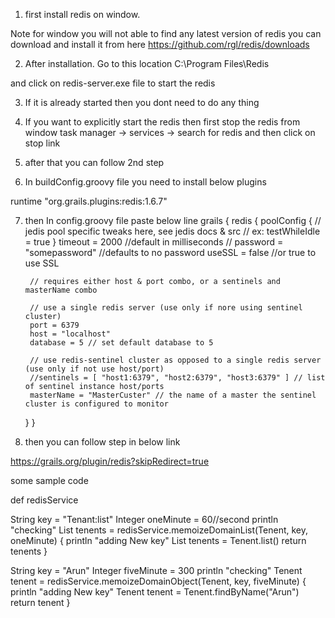 1. first install redis on window.

Note for window you will not able to find any latest version of redis
you can download and install it from here
https://github.com/rgl/redis/downloads

2. After installation. 
Go to this location C:\Program Files\Redis

and click on redis-server.exe file to start the redis

3. If it is already started then you dont need to do any thing

4. If you want to explicitly start the redis then first stop the redis from 
window task manager -> services -> search for redis and then click on stop link

5. after that you can follow 2nd step

6. In buildConfig.groovy file you need to install below plugins

runtime "org.grails.plugins:redis:1.6.7"

7. then In config.groovy file paste below line
grails {
    redis {
        poolConfig {
            // jedis pool specific tweaks here, see jedis docs & src
            // ex: testWhileIdle = true
        }
        timeout = 2000 //default in milliseconds
       // password = "somepassword" //defaults to no password
        useSSL = false //or true to use SSL

        // requires either host & port combo, or a sentinels and masterName combo

        // use a single redis server (use only if nore using sentinel cluster)
        port = 6379
        host = "localhost"
        database = 5 // set default database to 5

        // use redis-sentinel cluster as opposed to a single redis server (use only if not use host/port)
        //sentinels = [ "host1:6379", "host2:6379", "host3:6379" ] // list of sentinel instance host/ports
        masterName = "MasterCuster" // the name of a master the sentinel cluster is configured to monitor
    }
}

8. then you can follow step in below link

https://grails.org/plugin/redis?skipRedirect=true

some sample code

def redisService

String key = "Tenant:list"
Integer oneMinute = 60//second
println "checking"
List<Tenent> tenents = redisService.memoizeDomainList(Tenent, key, oneMinute) {
    println "adding New key"
    List<Tenent> tenents = Tenent.list()
    return tenents
}

String key = "Arun"
Integer fiveMinute = 300
println "checking"
Tenent tenent = redisService.memoizeDomainObject(Tenent, key, fiveMinute) {
    println "adding New key"
    Tenent tenent = Tenent.findByName("Arun")
    return tenent
}